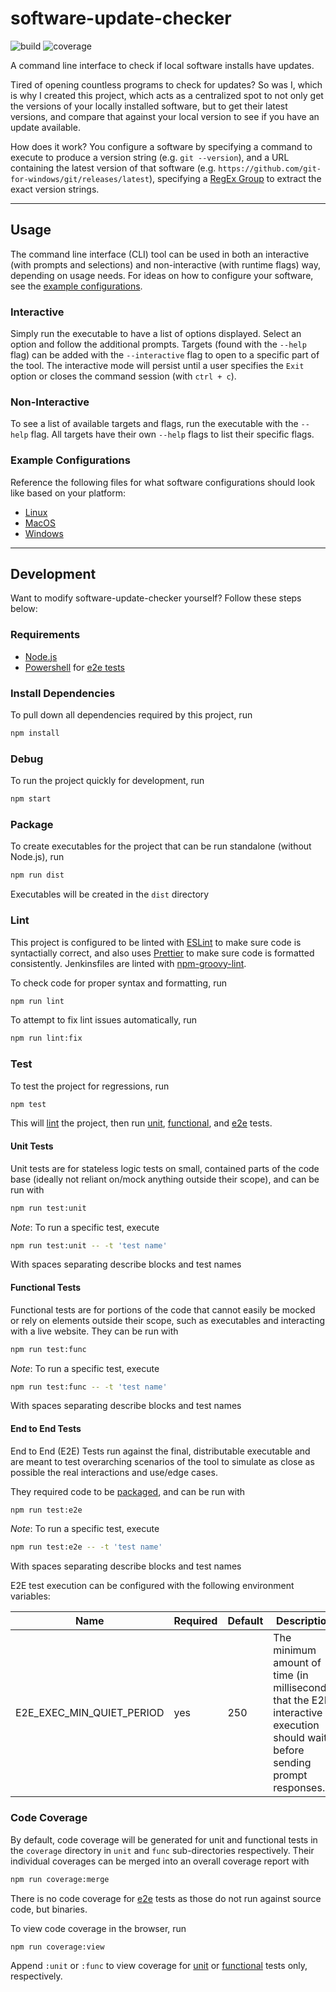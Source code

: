 # software-update-checker

![build](https://img.shields.io/endpoint?url=https://aboe026.github.io/shields.io-badge-results/badge-results/software-update-checker/main/build.json)
![coverage](https://img.shields.io/endpoint?url=https://aboe026.github.io/shields.io-badge-results/badge-results/software-update-checker/main/coverage.json)

A command line interface to check if local software installs have updates.

Tired of opening countless programs to check for updates? So was I, which is why I created this project, which acts as a centralized spot to not only get the versions of your locally installed software, but to get their latest versions, and compare that against your local version to see if you have an update available.

How does it work? You configure a software by specifying a command to execute to produce a version string (e.g. `git --version`), and a URL containing the latest version of that software (e.g. `https://github.com/git-for-windows/git/releases/latest`), specifying a [RegEx Group](https://developer.mozilla.org/en-US/docs/Web/JavaScript/Guide/Regular_Expressions/Groups_and_Ranges#using_groups) to extract the exact version strings.

---

## Usage

The command line interface (CLI) tool can be used in both an interactive (with prompts and selections) and non-interactive (with runtime flags) way, depending on usage needs. For ideas on how to configure your software, see the [example configurations](#example-configurations).

### Interactive

Simply run the executable to have a list of options displayed. Select an option and follow the additional prompts. Targets (found with the `--help` flag) can be added with the `--interactive` flag to open to a specific part of the tool. The interactive mode will persist until a user specifies the `Exit` option or closes the command session (with `ctrl + c`).

### Non-Interactive

To see a list of available targets and flags, run the executable with the `--help` flag. All targets have their own `--help` flags to list their specific flags.

### Example Configurations

Reference the following files for what software configurations should look like based on your platform:

- [Linux](example-configurations/linux-example-configurations.md)
- [MacOS](example-configurations/macos-example-configurations.md)
- [Windows](example-configurations/windows-example-configurations.md)

---

## Development

Want to modify software-update-checker yourself? Follow these steps below:

### Requirements

- [Node.js](https://nodejs.org/)
- [Powershell](https://docs.microsoft.com/en-us/powershell/) for [e2e tests](#end-to-end-tests)

### Install Dependencies

To pull down all dependencies required by this project, run

```sh
npm install
```

### Debug

To run the project quickly for development, run

```sh
npm start
```

### Package

To create executables for the project that can be run standalone (without Node.js), run

```sh
npm run dist
```

Executables will be created in the `dist` directory

### Lint

This project is configured to be linted with [ESLint](https://eslint.org/) to make sure code is syntactially correct, and also uses [Prettier](https://prettier.io/) to make sure code is formatted consistently. Jenkinsfiles are linted with [npm-groovy-lint](https://www.npmjs.com/package/npm-groovy-lint).

To check code for proper syntax and formatting, run

```sh
npm run lint
```

To attempt to fix lint issues automatically, run

```sh
npm run lint:fix
```

### Test

To test the project for regressions, run

```sh
npm test
```

This will [lint](#lint) the project, then run [unit](#unit-tests), [functional](#functional-tests), and [e2e](#end-to-end-tests) tests.

#### Unit Tests

Unit tests are for stateless logic tests on small, contained parts of the code base (ideally not reliant on/mock anything outside their scope), and can be run with

```sh
npm run test:unit
```

_Note_: To run a specific test, execute

```sh
npm run test:unit -- -t 'test name'
```

With spaces separating describe blocks and test names

#### Functional Tests

Functional tests are for portions of the code that cannot easily be mocked or rely on elements outside their scope, such as executables and interacting with a live website. They can be run with

```sh
npm run test:func
```

_Note_: To run a specific test, execute

```sh
npm run test:func -- -t 'test name'
```

With spaces separating describe blocks and test names

#### End to End Tests

End to End (E2E) Tests run against the final, distributable executable and are meant to test overarching scenarios of the tool to simulate as close as possible the real interactions and use/edge cases.

They required code to be [packaged](#package), and can be run with

```sh
npm run test:e2e
```

_Note_: To run a specific test, execute

```sh
npm run test:e2e -- -t 'test name'
```

With spaces separating describe blocks and test names

E2E test execution can be configured with the following environment variables:

| Name                      | Required | Default | Description                                                                                                                  | Example(s) |
| ------------------------- | -------- | ------- | ---------------------------------------------------------------------------------------------------------------------------- | ---------- |
| E2E_EXEC_MIN_QUIET_PERIOD | yes      | 250     | The minimum amount of time (in milliseconds) that the E2E interactive execution should wait before sending prompt responses. | 300        |

### Code Coverage

By default, code coverage will be generated for unit and functional tests in the `coverage` directory in `unit` and `func` sub-directories respectively. Their individual coverages can be merged into an overall coverage report with

```sh
npm run coverage:merge
```

There is no code coverage for [e2e](#end-to-end-tests) tests as those do not run against source code, but binaries.

To view code coverage in the browser, run

```sh
npm run coverage:view
```

Append `:unit` or `:func` to view coverage for [unit](#unit-tests) or [functional](#functional-tests) tests only, respectively.
